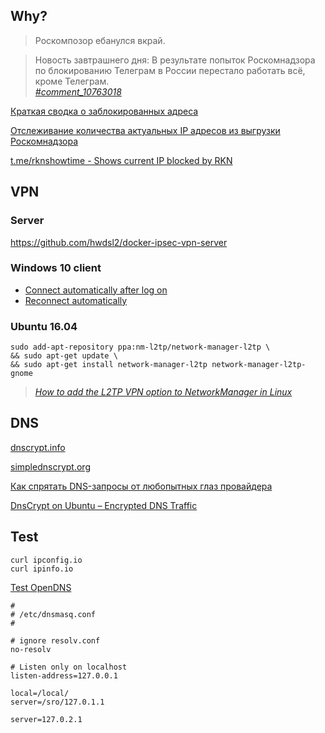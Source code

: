 ## Why?

> Роскомпозор ебанулся вкрай.

> Новость завтрашнего дня: В результате попыток Роскомнадзора по блокированию Телеграм в России перестало работать всё, кроме Телеграм.<br/>
> *[#comment_10763018](https://habrahabr.ru/post/353822/#comment_10763018)*

[Краткая сводка о заблокированных адреса](https://habrahabr.ru/post/353822/)

[Отслеживание количества актуальных IP адресов из выгрузки Роскомнадзора](https://usher2.club/)

[t.me/rknshowtime - Shows current IP blocked by RKN](https://t.me/rknshowtime)

## VPN

### Server

https://github.com/hwdsl2/docker-ipsec-vpn-server

### Windows 10 client

- [Connect automatically after log on](https://answers.microsoft.com/en-us/insider/forum/insider_wintp-insider_web-insiderplat_pc/can-i-set-my-vpn-conection-to-connect/c6a1e7f2-9cee-42ec-9f98-7fcf2b3a3a42)
- [Reconnect automatically](https://rushtips.com/windows-10-vpn-reconnect-automatically)

### Ubuntu 16.04

```
sudo add-apt-repository ppa:nm-l2tp/network-manager-l2tp \
&& sudo apt-get update \
&& sudo apt-get install network-manager-l2tp network-manager-l2tp-gnome
```
> *[How to add the L2TP VPN option to NetworkManager in Linux](https://www.techrepublic.com/article/how-to-add-the-l2tp-vpn-option-to-network-manager-in-linux/)*

## DNS

[dnscrypt.info](https://dnscrypt.info/)

[simplednscrypt.org](https://simplednscrypt.org/)

[Как спрятать DNS-запросы от любопытных глаз провайдера](https://habrahabr.ru/post/353878/)

[DnsCrypt on Ubuntu – Encrypted DNS Traffic](https://linuxhint.com/dnscrypt-ubuntu/)

## Test

```
curl ipconfig.io
curl ipinfo.io
```

[Test OpenDNS](https://welcome.opendns.com/)


```
#
# /etc/dnsmasq.conf
#

# ignore resolv.conf
no-resolv

# Listen only on localhost
listen-address=127.0.0.1

local=/local/
server=/sro/127.0.1.1

server=127.0.2.1
```
